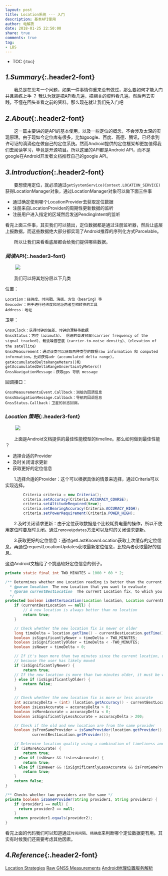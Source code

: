 ```yaml
---
layout: post
title: Location系统 --- 入门
description: 基本API使用
author: 电解质
date: 2018-01-25 22:50:00
share: true
comments: true
tag:
- LBS
---
```

* TOC
{:toc}
## *1.Summary*{:.header2-font}
&emsp;&emsp;我总是在思考一个问题，如果一件事情你重来没有做过，那么要如何才能入门并且熟练上手 ？ 我认为就是把API看几遍，把相关的资料看几遍。然后再去实践，不懂在回头查看之前的资料。那么现在就让我们先入门吧

## *2.About*{:.header2-font}
&emsp;&emsp;这一篇主要讲的是API的基本使用，以及一些定位的概念，不会涉及太深的实现原理。由于现如今定位库有很多，比如google、百度、高德、腾讯，已经拿到许可证的滴滴也在做自己的定位系统。然而Android提供的定位框架却更加值得我们去阅读学习，毕竟是开源项目。所以这里的API都是Android API，而不是google在Android开发者文档推荐自己的google API。

## *3.Introduction*{:.header2-font}
&emsp;&emsp;要想使用定位，就必须通过`getSystemService(Context.LOCATION_SERVICE)`获得LocationManager对象，通过LocationManager对象可以做下面三件事

- 通过确定使用哪个LocationProvider去获取定位数据
- 注册来自LocationProvider的周期性更新数据的监听
- 注册用户进入指定的区域然后发送PendingIntent的监听

看完上面三件事，其实我们可以猜出，定位数据都是通过注册监听器，然后让底层上报数据，而这些数据绝大部分都实现了Android推荐的序列化方式Parcelable。

&emsp;&emsp;所以让我们来看看底层都会给我们提供哪些数据。

### *阅读API*{:.header3-font}
&emsp;&emsp;
![]({{site.asseturl}}/2018-01-25/2018-01-25-location-system-api-overview.png)

&emsp;&emsp;我们可以将其划分层以下几类

位置：

    Location：经纬度、时间戳、海拔、方位（bearing）等
    Geocoder：用于进行经纬度和地址两者互相转换的工具
    Address：地址



卫星：

    GnssClock：获得时钟的偏差、时钟的漂移等数据
    GnssStatus：方位（azimuth）、 信道的载波频率(carrier frequency of the signal tracked)、载波噪音密度（carrier-to-noise density）、（elevation of the satellite）
    GnssMeasurement：通过该类可以获取两种类型的数据raw information 和 computed information。比如获得adr（accumulated delta range），getAccumulatedDeltaRangeMeters()和getAccumulatedDeltaRangeUncertaintyMeters()
    GnssNavigationMessage：获取gps 导航 message

回调接口：

    GnssMeasurementsEvent.Callback：测绘的回调信息
    GnssNavigationMessage.Callback：导航的回调信息
    GnssStatus.Callback：卫星的状态回调。

### *Location 策略*{:.header3-font}
&emsp;&emsp;
![]({{site.asseturl}}/2018-01-25/2018-01-25-location-system-location-strategies.png)

&emsp;&emsp;上面是Android文档提供的最佳性能模型的timeline。那么如何做到最佳性能 ？

- 选择合适的Provider
- 及时关闭请求更新
- 获取更好的定位信息

&emsp;&emsp;1.选择合适的Provider：这个可以根据具体的情景来选择，通过Criteria可以实现选择。
```java
        Criteria criteria = new Criteria();
        criteria.setAccuracy(Criteria.ACCURACY_COARSE);
        criteria.setAltitudeRequired(true);
        criteria.setBearingAccuracy(Criteria.ACCURACY_HIGH);
        criteria.setPowerRequirement(Criteria.POWER_HIGH);
```
&emsp;&emsp;2.及时关闭请求更新：由于定位获取数据是个比较耗费电量的操作，所以不使用定位时要及时关闭。通过`removeUpdates`方法可以及时的关闭请求更新。

&emsp;&emsp;3.获取更好的定位信息：通过getLastKnownLocation获取上次缓存的定位信息，再通过requestLocationUpdates获取最新定位信息，比较两者获取最好的信息。

这边Android文档给了个挑选较好定位信息的例子。
```java
private static final int TWO_MINUTES = 1000 * 60 * 2;

/** Determines whether one Location reading is better than the current Location fix
  * @param location  The new Location that you want to evaluate
  * @param currentBestLocation  The current Location fix, to which you want to compare the new one
  */
protected boolean isBetterLocation(Location location, Location currentBestLocation) {
    if (currentBestLocation == null) {
        // A new location is always better than no location
        return true;
    }

    // Check whether the new location fix is newer or older
    long timeDelta = location.getTime() - currentBestLocation.getTime();
    boolean isSignificantlyNewer = timeDelta > TWO_MINUTES;
    boolean isSignificantlyOlder = timeDelta < -TWO_MINUTES;
    boolean isNewer = timeDelta > 0;

    // If it's been more than two minutes since the current location, use the new location
    // because the user has likely moved
    if (isSignificantlyNewer) {
        return true;
    // If the new location is more than two minutes older, it must be worse
    } else if (isSignificantlyOlder) {
        return false;
    }

    // Check whether the new location fix is more or less accurate
    int accuracyDelta = (int) (location.getAccuracy() - currentBestLocation.getAccuracy());
    boolean isLessAccurate = accuracyDelta > 0;
    boolean isMoreAccurate = accuracyDelta < 0;
    boolean isSignificantlyLessAccurate = accuracyDelta > 200;

    // Check if the old and new location are from the same provider
    boolean isFromSameProvider = isSameProvider(location.getProvider(),
            currentBestLocation.getProvider());

    // Determine location quality using a combination of timeliness and accuracy
    if (isMoreAccurate) {
        return true;
    } else if (isNewer && !isLessAccurate) {
        return true;
    } else if (isNewer && !isSignificantlyLessAccurate && isFromSameProvider) {
        return true;
    }
    return false;
}

/** Checks whether two providers are the same */
private boolean isSameProvider(String provider1, String provider2) {
    if (provider1 == null) {
      return provider2 == null;
    }
    return provider1.equals(provider2);
}
```
看完上面的代码我们可以知道通过`时间间隔`、`精确度`来判断哪个定位数据更有用。其实有时候我们还需要考虑其他因素。


## *4.Reference*{:.header2-font}
[Location Strategies](https://developer.android.com/guide/topics/location/strategies.html)
[Raw GNSS Measurements](https://developer.android.com/guide/topics/sensors/gnss.html)
[Android地理位置服务解析](http://unclechen.github.io/2016/09/02/Android%E5%9C%B0%E7%90%86%E4%BD%8D%E7%BD%AE%E6%9C%8D%E5%8A%A1%E8%A7%A3%E6%9E%90/)